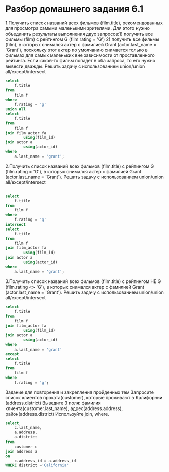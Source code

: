 # Разбор домашнего задания 6.1
1.Получить список названий всех фильмов (film.title), рекомендованных для просмотра самыми маленькими зрителями.
Для этого нужно объединить результаты выполнения двух запросов:1) получить все фильмы (film) с рейтингом G (film.rating = 'G') 2) получить все фильмы (film), в которых снимался актер с фамилией Grant (actor.last_name = 'Grant'), поскольку этот актер по умолчанию снимается только в фильмах для самых маленьких вне зависимости от проставленного рейтинга.
Если какой-то фильм попадет в оба запроса, то его нужно вывести дважды. Решить задачу с использованием union/union all/except/intersect
```sql
select
	f.title
from
	film f
where
	f.rating = 'g'
union all
select
	f.title
from
	film f
join film_actor fa
		using(film_id)
join actor a
		using(actor_id)
where
	a.last_name = 'grant';

```
2.Получить список названий всех фильмов (film.title) с рейтингом G (film.rating = 'G'), в которых снимался актер с фамилией Grant (actor.last_name = 'Grant').
Решить задачу с использованием union/union all/except/intersect
```sql

select
	f.title
from
	film f
where
	f.rating = 'g'
intersect
select
	f.title
from
	film f
join film_actor fa
		using(film_id)
join actor a
		using(actor_id)
where
	a.last_name = 'grant';
```
3.Получить список названий всех фильмов (film.title) с рейтингом НЕ G (film.rating <> 'G'), в которых снимался актер с фамилией Grant (actor.last_name = 'Grant'). 
Решить задачу с использованием union/union all/except/intersect
```sql
select
	f.title
from
	film f
join film_actor fa
		using(film_id)
join actor a
		using(actor_id)
where
	a.last_name = 'grant'
except
select
	f.title
from
	film f
where
	f.rating = 'g';
```
Задание для повторения и закрепления пройденных тем
Запросите список клиентов проката(customer), которые проживают в Калифорнии (address.district)
Выведите 3 поля: фамилия клиента(customer.last_name), адрес(address.address), район(address.district) Используйте join, where.
```sql
select
	c.last_name,
	a.address,
	a.district
from
	customer c
join address a
on
	c.address_id = a.address_id
WHERE district ='California'
```
